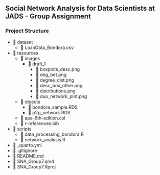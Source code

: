 ## Social Network Analysis for Data Scientists at JADS - Group Assignment

### Project Structure
- 📁 dataset
  - 📄 LoanData_Bondora.csv
- 📁 resources
  - 📁 images
    - 📁 draft_1
      - 📄 boxplots_desc.png
      - 📄 deg_bet.png
      - 📄 degree_dist.png
      - 📄 desc_box_other.png
      - 📄 distributions.png
      - 📄 duo_network_plot.png
  - 📁 objects
    - 📄 bondora_sample.RDS
    - 📄 p2p_network.RDS
  - 📄 apa-6th-edition.csl
  - 📄 r-references.bib
- 📁 scripts
  - 📄 data_processing_bondora.R
  - 📄 network_analysis.R
- 📄 _quarto.yml
- 📄 .gitignore
- 📄 README.md
- 📄 SNA_Group7.qmd
- 📄 SNA_Group7.Rproj
